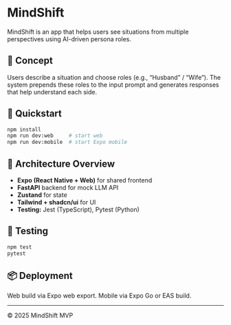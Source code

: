 # MindShift 

MindShift is an app that helps users see situations from multiple perspectives using AI-driven persona roles.

## 🧠 Concept
Users describe a situation and choose roles (e.g., “Husband” / “Wife”). The system prepends these roles to the input prompt and generates responses that help understand each side.

## 🚀 Quickstart

```bash
npm install
npm run dev:web     # start web
npm run dev:mobile  # start Expo mobile
```

## 🧩 Architecture Overview
- **Expo (React Native + Web)** for shared frontend
- **FastAPI** backend for mock LLM API
- **Zustand** for state
- **Tailwind + shadcn/ui** for UI
- **Testing:** Jest (TypeScript), Pytest (Python)

## 🧪 Testing
```bash
npm test
pytest
```

## 📦 Deployment
Web build via Expo web export. Mobile via Expo Go or EAS build.

---

© 2025 MindShift MVP
